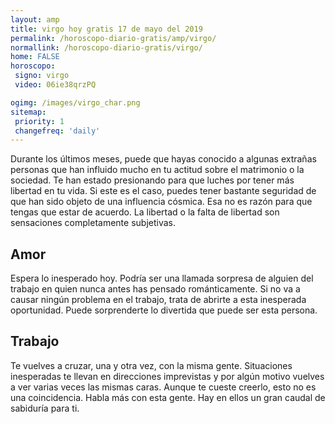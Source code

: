 ```yaml
---
layout: amp
title: virgo hoy gratis 17 de mayo del 2019 
permalink: /horoscopo-diario-gratis/amp/virgo/
normallink: /horoscopo-diario-gratis/virgo/
home: FALSE
horoscopo:
 signo: virgo
 video: 06ie38qrzPQ

ogimg: /images/virgo_char.png
sitemap:
 priority: 1
 changefreq: 'daily'
---
```



Durante los últimos meses, puede que hayas conocido a algunas extrañas personas que han influido mucho en tu actitud sobre el matrimonio o la sociedad. Te han estado presionando para que luches por tener más libertad en tu vida. Si este es el caso, puedes tener bastante seguridad de que han sido objeto de una influencia cósmica. Esa no es razón para que tengas que estar de acuerdo. La libertad o la falta de libertad son sensaciones completamente subjetivas.

## Amor

Espera lo inesperado hoy. Podría ser una llamada sorpresa de alguien del trabajo en quien nunca antes has pensado románticamente. Si no va a causar ningún problema en el trabajo, trata de abrirte a esta inesperada oportunidad. Puede sorprenderte lo divertida que puede ser esta persona.

## Trabajo

Te vuelves a cruzar, una y otra vez, con la misma gente. Situaciones inesperadas te llevan en direcciones imprevistas y por algún motivo vuelves a ver varias veces las mismas caras. Aunque te cueste creerlo, esto no es una coincidencia. Habla más con esta gente. Hay en ellos un gran caudal de sabiduría para ti.